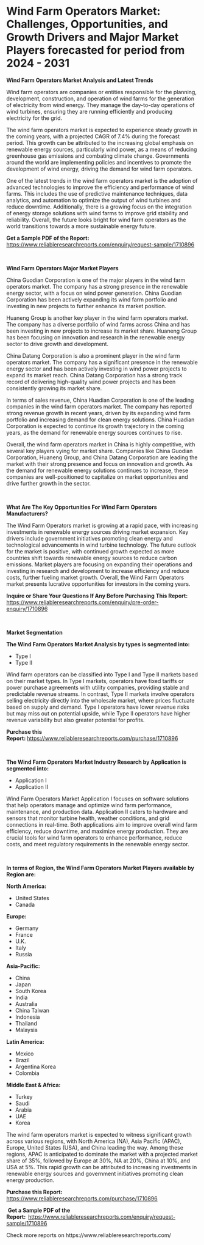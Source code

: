 <p><h1>Wind Farm Operators Market: Challenges, Opportunities, and Growth Drivers and Major Market Players forecasted for period from 2024 - 2031</h1></p><p><strong>Wind Farm Operators Market Analysis and Latest Trends</strong></p>
<p><p>Wind farm operators are companies or entities responsible for the planning, development, construction, and operation of wind farms for the generation of electricity from wind energy. They manage the day-to-day operations of wind turbines, ensuring they are running efficiently and producing electricity for the grid.</p><p>The wind farm operators market is expected to experience steady growth in the coming years, with a projected CAGR of 7.4% during the forecast period. This growth can be attributed to the increasing global emphasis on renewable energy sources, particularly wind power, as a means of reducing greenhouse gas emissions and combating climate change. Governments around the world are implementing policies and incentives to promote the development of wind energy, driving the demand for wind farm operators.</p><p>One of the latest trends in the wind farm operators market is the adoption of advanced technologies to improve the efficiency and performance of wind farms. This includes the use of predictive maintenance techniques, data analytics, and automation to optimize the output of wind turbines and reduce downtime. Additionally, there is a growing focus on the integration of energy storage solutions with wind farms to improve grid stability and reliability. Overall, the future looks bright for wind farm operators as the world transitions towards a more sustainable energy future.</p></p>
<p><strong>Get a Sample PDF of the Report:&nbsp;</strong> <a href="https://www.reliableresearchreports.com/enquiry/request-sample/1710896">https://www.reliableresearchreports.com/enquiry/request-sample/1710896</a></p>
<p>&nbsp;</p>
<p><strong>Wind Farm Operators Major Market Players</strong></p>
<p><p>China Guodian Corporation is one of the major players in the wind farm operators market. The company has a strong presence in the renewable energy sector, with a focus on wind power generation. China Guodian Corporation has been actively expanding its wind farm portfolio and investing in new projects to further enhance its market position.</p><p>Huaneng Group is another key player in the wind farm operators market. The company has a diverse portfolio of wind farms across China and has been investing in new projects to increase its market share. Huaneng Group has been focusing on innovation and research in the renewable energy sector to drive growth and development.</p><p>China Datang Corporation is also a prominent player in the wind farm operators market. The company has a significant presence in the renewable energy sector and has been actively investing in wind power projects to expand its market reach. China Datang Corporation has a strong track record of delivering high-quality wind power projects and has been consistently growing its market share.</p><p>In terms of sales revenue, China Huadian Corporation is one of the leading companies in the wind farm operators market. The company has reported strong revenue growth in recent years, driven by its expanding wind farm portfolio and increasing demand for clean energy solutions. China Huadian Corporation is expected to continue its growth trajectory in the coming years, as the demand for renewable energy sources continues to rise.</p><p>Overall, the wind farm operators market in China is highly competitive, with several key players vying for market share. Companies like China Guodian Corporation, Huaneng Group, and China Datang Corporation are leading the market with their strong presence and focus on innovation and growth. As the demand for renewable energy solutions continues to increase, these companies are well-positioned to capitalize on market opportunities and drive further growth in the sector.</p></p>
<p>&nbsp;</p>
<p><strong>What Are The Key Opportunities For Wind Farm Operators Manufacturers?</strong></p>
<p><p>The Wind Farm Operators market is growing at a rapid pace, with increasing investments in renewable energy sources driving market expansion. Key drivers include government initiatives promoting clean energy and technological advancements in wind turbine technology. The future outlook for the market is positive, with continued growth expected as more countries shift towards renewable energy sources to reduce carbon emissions. Market players are focusing on expanding their operations and investing in research and development to increase efficiency and reduce costs, further fueling market growth. Overall, the Wind Farm Operators market presents lucrative opportunities for investors in the coming years.</p></p>
<p><strong>Inquire or Share Your Questions If Any Before Purchasing This Report:</strong> <a href="https://www.reliableresearchreports.com/enquiry/pre-order-enquiry/1710896">https://www.reliableresearchreports.com/enquiry/pre-order-enquiry/1710896</a></p>
<p>&nbsp;</p>
<p><strong>Market Segmentation</strong></p>
<p><strong>The Wind Farm Operators Market Analysis by types is segmented into:</strong></p>
<p><ul><li>Type I</li><li>Type II</li></ul></p>
<p><p>Wind farm operators can be classified into Type I and Type II markets based on their market types. In Type I markets, operators have fixed tariffs or power purchase agreements with utility companies, providing stable and predictable revenue streams. In contrast, Type II markets involve operators selling electricity directly into the wholesale market, where prices fluctuate based on supply and demand. Type I operators have lower revenue risks but may miss out on potential upside, while Type II operators have higher revenue variability but also greater potential for profits.</p></p>
<p><strong>Purchase this Report:&nbsp;</strong><a href="https://www.reliableresearchreports.com/purchase/1710896">https://www.reliableresearchreports.com/purchase/1710896</a></p>
<p>&nbsp;</p>
<p><strong>The Wind Farm Operators Market Industry Research by Application is segmented into:</strong></p>
<p><ul><li>Application I</li><li>Application II</li></ul></p>
<p><p>Wind Farm Operators Market Application I focuses on software solutions that help operators manage and optimize wind farm performance, maintenance, and production data. Application II caters to hardware and sensors that monitor turbine health, weather conditions, and grid connections in real-time. Both applications aim to improve overall wind farm efficiency, reduce downtime, and maximize energy production. They are crucial tools for wind farm operators to enhance performance, reduce costs, and meet regulatory requirements in the renewable energy sector.</p></p>
<p>&nbsp;</p>
<p><strong>In terms of Region, the Wind Farm Operators Market Players available by Region are:</strong></p>
<p>
    <p> <strong> North America: </strong>
        <ul>
            <li>United States</li>
            <li>Canada</li>
        </ul>
        </p> 
    <p> <strong> Europe: </strong>
        <ul>
            <li>Germany</li>
            <li>France</li>
            <li>U.K.</li>
            <li>Italy</li>
            <li>Russia</li>
        </ul>
        </p> 
    <p> <strong> Asia-Pacific: </strong>
        <ul>
            <li>China</li>
            <li>Japan</li>
            <li>South Korea</li>
            <li>India</li>
            <li>Australia</li>
            <li>China Taiwan</li>
            <li>Indonesia</li>
            <li>Thailand</li>
            <li>Malaysia</li>
        </ul>
        </p> 
    <p> <strong> Latin America: </strong>
        <ul>
            <li>Mexico</li>
            <li>Brazil</li>
            <li>Argentina Korea</li>
            <li>Colombia</li>
        </ul>
        </p> 
    <p> <strong> Middle East & Africa: </strong>
        <ul>
            <li>Turkey</li>
            <li>Saudi</li>
            <li>Arabia</li>
            <li>UAE</li>
            <li>Korea</li>
        </ul>
    </p>
    </p>
<p><p>The wind farm operators market is expected to witness significant growth across various regions, with North America (NA), Asia Pacific (APAC), Europe, United States (USA), and China leading the way. Among these regions, APAC is anticipated to dominate the market with a projected market share of 35%, followed by Europe at 30%, NA at 20%, China at 10%, and USA at 5%. This rapid growth can be attributed to increasing investments in renewable energy sources and government initiatives promoting clean energy production.</p></p>
<p><strong>Purchase this Report: </strong><a href="https://www.reliableresearchreports.com/purchase/1710896">https://www.reliableresearchreports.com/purchase/1710896</a></p>
<p>&nbsp;<strong>Get a Sample PDF of the Report:&nbsp;&nbsp;</strong><a href="https://www.reliableresearchreports.com/enquiry/request-sample/1710896">https://www.reliableresearchreports.com/enquiry/request-sample/1710896</a></p>
<p><strong></strong></p>
<p>Check more reports on https://www.reliableresearchreports.com/</p>